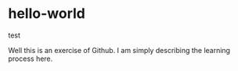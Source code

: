 # hello-world
test

Well this is an exercise of Github. I am simply describing the learning process here.
